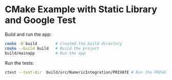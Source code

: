 # CMake Example with Static Library and Google Test

Build and run the app:

```bash
cmake -B build        # Created the build directory
cmake --build build   # Build the project
build/mainapp         # Run the app
```

Run the tests:

```bash
ctest --test-dir  build/src/NumericIntegration/PRIVATE # Run the PRIVATE tests for the NumericalIntegration library
```
